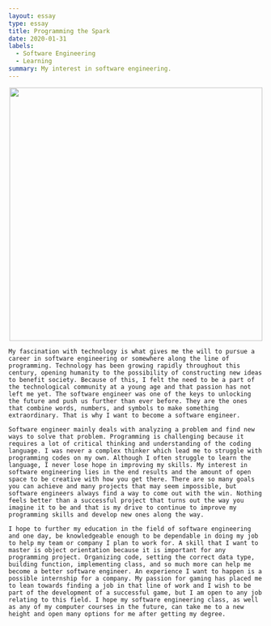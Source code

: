 ```yaml
---
layout: essay
type: essay
title: Programming the Spark
date: 2020-01-31
labels:
  - Software Engineering
  - Learning
summary: My interest in software engineering.
---
```


<p align='center'>  
<img src='https://yn0np1auhf-flywheel.netdna-ssl.com/wp-content/uploads/2017/11/software_engineering.jpg' width='500'/>
</p>

	My fascination with technology is what gives me the will to pursue a career in software engineering or somewhere along the line of programming. Technology has been growing rapidly throughout this century, opening humanity to the possibility of constructing new ideas to benefit society. Because of this, I felt the need to be a part of the technological community at a young age and that passion has not left me yet. The software engineer was one of the keys to unlocking the future and push us further than ever before. They are the ones that combine words, numbers, and symbols to make something extraordinary. That is why I want to become a software engineer.

	Software engineer mainly deals with analyzing a problem and find new ways to solve that problem. Programming is challenging because it requires a lot of critical thinking and understanding of the coding language. I was never a complex thinker which lead me to struggle with programming codes on my own. Although I often struggle to learn the language, I never lose hope in improving my skills. My interest in software engineering lies in the end results and the amount of open space to be creative with how you get there. There are so many goals you can achieve and many projects that may seem impossible, but software engineers always find a way to come out with the win. Nothing feels better than a successful project that turns out the way you imagine it to be and that is my drive to continue to improve my programming skills and develop new ones along the way.

	I hope to further my education in the field of software engineering and one day, be knowledgeable enough to be dependable in doing my job to help my team or company I plan to work for. A skill that I want to master is object orientation because it is important for any programming project. Organizing code, setting the correct data type, building function, implementing class, and so much more can help me become a better software engineer. An experience I want to happen is a possible internship for a company. My passion for gaming has placed me to lean towards finding a job in that line of work and I wish to be part of the development of a successful game, but I am open to any job relating to this field. I hope my software engineering class, as well as any of my computer courses in the future, can take me to a new height and open many options for me after getting my degree. 

